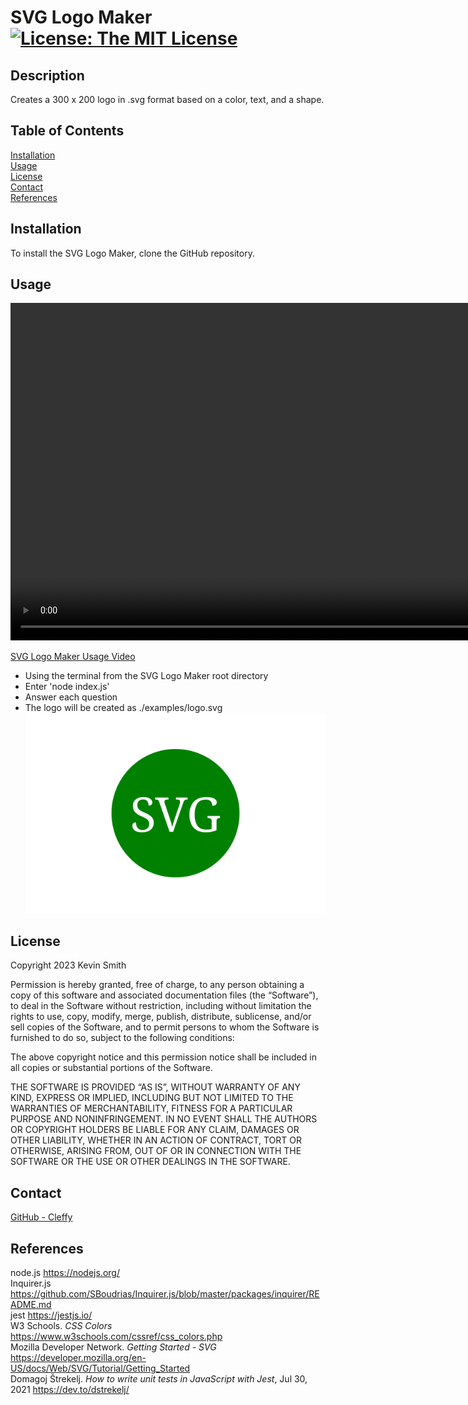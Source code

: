 # SVG Logo Maker [![License: The MIT License](https://img.shields.io/badge/License-MIT-yellow.svg)](https://opensource.org/licenses/MIT)
  ## Description
  Creates a 300 x 200 logo in .svg format based on a color, text, and a shape.  
  ## Table of Contents
  [Installation](#Installation)  
  [Usage](#Usage)  
  [License](#License)  
  [Contact](#Contact)  
  [References](#References)  
  ## <div id="Installation">Installation</div>
  To install the SVG Logo Maker, clone the  GitHub repository.  
  ## <div id="Usage">Usage</div>
  
<video width="960" height="540" controls>
<source src="https://www.youtube.com/embed/ySujBkkqnp8" type="video/mp4">
</video>  
  
  [SVG Logo Maker Usage Video](https://youtu.be/ySujBkkqnp8)
  - Using the terminal from the SVG Logo Maker root directory
  - Enter 'node index.js'
  - Answer each question
  - The logo will be created as ./examples/logo.svg  
  ![Example logo](./examples/logo.svg)
  ## <div id="License">License</div>
  
Copyright 2023 Kevin Smith

Permission is hereby granted, free of charge, to any person obtaining a copy of this software and associated documentation files (the “Software”), to deal in the Software without restriction, including without limitation the rights to use, copy, modify, merge, publish, distribute, sublicense, and/or sell copies of the Software, and to permit persons to whom the Software is furnished to do so, subject to the following conditions:

The above copyright notice and this permission notice shall be included in all copies or substantial portions of the Software.

THE SOFTWARE IS PROVIDED “AS IS”, WITHOUT WARRANTY OF ANY KIND, EXPRESS OR IMPLIED, INCLUDING BUT NOT LIMITED TO THE WARRANTIES OF MERCHANTABILITY, FITNESS FOR A PARTICULAR PURPOSE AND NONINFRINGEMENT. IN NO EVENT SHALL THE AUTHORS OR COPYRIGHT HOLDERS BE LIABLE FOR ANY CLAIM, DAMAGES OR OTHER LIABILITY, WHETHER IN AN ACTION OF CONTRACT, TORT OR OTHERWISE, ARISING FROM, OUT OF OR IN CONNECTION WITH THE SOFTWARE OR THE USE OR OTHER DEALINGS IN THE SOFTWARE.  
  ## <div id="Contact">Contact</div>
  [GitHub - Cleffy](https://github.com/Cleffy/)  
  ## <div id="References">References</div>
  node.js <https://nodejs.org/><br>Inquirer.js <https://github.com/SBoudrias/Inquirer.js/blob/master/packages/inquirer/README.md><br>jest <https://jestjs.io/><br>W3 Schools. *CSS Colors* <https://www.w3schools.com/cssref/css_colors.php><br>Mozilla Developer Network. *Getting Started - SVG* <https://developer.mozilla.org/en-US/docs/Web/SVG/Tutorial/Getting_Started><br>Domagoj Štrekelj. *How to write unit tests in JavaScript with Jest*, Jul 30, 2021 <https://dev.to/dstrekelj/><br>
